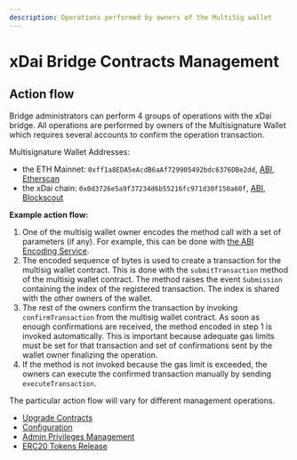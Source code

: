 ```yaml
---
description: Operations performed by owners of the MultiSig wallet
---
```


# xDai Bridge Contracts Management

## Action flow

Bridge administrators can perform 4 groups of operations with the xDai bridge. All operations are performed by owners of the Multisignature Wallet which requires several accounts to confirm the operation transaction.

Multisignature Wallet Addresses:

* the ETH Mainnet: `0xff1a8EDA5eAcdB6aAf729905492bdc6376DBe2dd`, [ABI](https://github.com/poanetwork/poa-chain-spec/blob/4fe29a700b1331c570e20c5424523e522f5ab4d7/abis/bridge/MultiSigWallet.json), [Etherscan](https://etherscan.io/address/0xff1a8EDA5eAcdB6aAf729905492bdc6376DBe2dd)
* the xDai chain: `0x0d3726e5a9f37234d6b55216fc971d30f150a60f`, [ABI](https://github.com/poanetwork/poa-chain-spec/blob/4fe29a700b1331c570e20c5424523e522f5ab4d7/abis/bridge/MultiSigWallet.json), [Blockscout](https://blockscout.com/poa/dai/address/0x0d3726e5a9f37234d6b55216fc971d30f150a60f/transactions)

**Example action flow:**

1. One of the multisig wallet owner encodes the method call with a set of parameters \(if any\). For example, this can be done with [the ABI Encoding Service](https://abi.hashex.org/).
2. The encoded sequence of bytes is used to create a transaction for the multisig wallet contract. This is done with the `submitTransaction` method of the multisig wallet contract. The method raises the event `Submission` containing the index of the registered transaction. The index is shared with the other owners of the wallet.
3. The rest of the owners confirm the transaction by invoking `confirmTransaction` from the multisig wallet contract. As soon as enough confirmations are received, the method encoded in step 1 is invoked automatically. This is important because adequate gas limits must be set for that transaction and set of confirmations sent by the wallet owner finalizing the operation.
4. If the method is not invoked because the gas limit is exceeded, the owners can execute the confirmed transaction manually by sending `executeTransaction`. 

The particular action flow will vary for different management operations. 

* [Upgrade Contracts](upgrade-contracts.md)
* [Configuration](configuration.md)
* [Admin Privileges Management](admin-privileges-management.md)
* [ERC20 Tokens Release](erc20-tokens-release.md)

